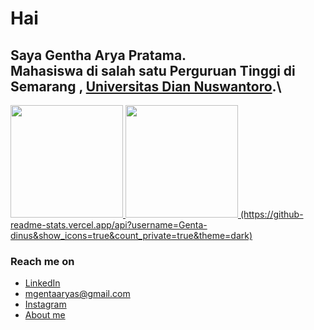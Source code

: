 
# Hai 

Saya **Gentha Arya Pratama**.\
**Mahasiswa** di salah satu Perguruan Tinggi di Semarang , [Universitas Dian Nuswantoro](https://www.dinus.ac.id/).\
------------------------------------------------------------------------------------------


<p align="left">
<a href="https://github.com/Genta-dinus">
  <img height="180em" src="https://github-readme-stats-eight-theta.vercel.app/api?username=Genta-dinus&show_icons=true&theme=algolia&include_all_commits=true&count_private=true"/>
  <img height="180em" src="https://github-readme-stats-eight-theta.vercel.app/api/top-langs/?username=Genta-dinus&layout=compact&langs_count=8&theme=algolia"/>
  (https://github-readme-stats.vercel.app/api?username=Genta-dinus&show_icons=true&count_private=true&theme=dark)
</a>
</p>


### Reach me on
- <a href="https://www.linkedin.com/in/m-gentha-arya-pratama-37b419231/">LinkedIn</a>
- mgentaaryas@gmail.com
- <a href="https://www.instagram.com/mgentaarya/">Instagram</a>
- <a href="https://github.com/Genta-dinus/Genta-dinus">About me</a>
